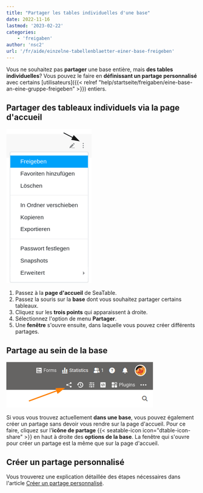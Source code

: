 ```yaml
---
title: "Partager les tables individuelles d'une base"
date: 2022-11-16
lastmod: '2023-02-22'
categories:
    - 'freigaben'
author: 'nsc2'
url: '/fr/aide/einzelne-tabellenblaetter-einer-base-freigeben'
---
```


Vous ne souhaitez pas **partager** une base entière, mais **des tables individuelles**? Vous pouvez le faire en **définissant un partage personnalisé** avec certains [utilisateurs]({{< relref "help/startseite/freigaben/eine-base-an-eine-gruppe-freigeben" >}}) entiers.

## Partager des tableaux individuels via la page d'accueil

![Partage de feuilles de calcul individuelles à partir de la page d'accueil](images/share-single-tablesheets-from-the-start-page.png)

1. Passez à la **page d'accueil** de SeaTable.
2. Passez la souris sur la **base** dont vous souhaitez partager certains tableaux.
3. Cliquez sur les **trois points** qui apparaissent à droite.
4. Sélectionnez l'option de menu **Partager**.
5. Une **fenêtre** s'ouvre ensuite, dans laquelle vous pouvez créer différents partages.

## Partage au sein de la base

![Partage au sein de la base](images/share-a-base.png)

Si vous vous trouvez actuellement **dans une base**, vous pouvez également créer un partage sans devoir vous rendre sur la page d'accueil. Pour ce faire, cliquez sur l'**icône de partage** {{< seatable-icon icon="dtable-icon-share" >}} en haut à droite des **options de la base**. La fenêtre qui s'ouvre pour créer un partage est la même que sur la page d'accueil.

## Créer un partage personnalisé

Vous trouverez une explication détaillée des étapes nécessaires dans l'article [Créer un partage personnalisé](https://seatable.io/fr/docs/freigaben/benutzerdefinierte-freigabe-erstellen/).

